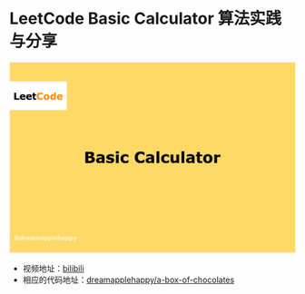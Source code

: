 # LeetCode Basic Calculator 算法实践与分享

![cover](./images/cover.png)

+ 视频地址：[bilibili](https://www.bilibili.com/video/BV1Rr4y1t7S5?share_source=copy_web)
+ 相应的代码地址：[dreamapplehappy/a-box-of-chocolates](https://github.com/dreamapplehappy/a-box-of-chocolates/tree/master/data-structures-and-algorithms/shunting-yard)
